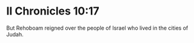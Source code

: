 # II Chronicles 10:17

But Rehoboam reigned over the people of Israel who lived in the cities of Judah.
